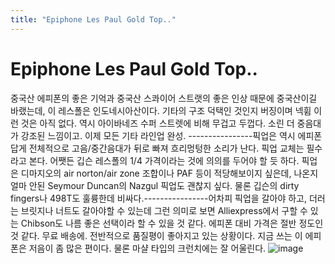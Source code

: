 ```yaml
---
title: "Epiphone Les Paul Gold Top.."
---
```

# Epiphone Les Paul Gold Top..

중국산 에피폰의 좋은 기억과 중국산 스콰이어 스트랫의 좋은 인상 때문에 중국산이길 바랬는데, 이 레스폴은 인도네시아산이다. 기타의 구조 덕택인 것인지 버징이며 넥휨 이런 것은 아직 없다. 역시 아이바네즈 수퍼 스트렛에 비해 무겁고 두껍다. 소린 더 중음대가 강조된 느낌이고. 이제 모든 기타 라인업 완성. ----------------픽업은 역시 에피폰 답게 전체적으로 고음/중간음대가 뒤로 빠져 흐리멍텅한 소리가 난다. 픽업 교체는 필수라고 본다. 어쨋든 깁슨 레스폴의 1/4 가격이라는 것에 의의를 두어야 할 듯 하다. 픽업은 디마지오의 air norton/air zone 조합이나 PAF 등이 적당해보이지 싶은데, 나온지 얼마 안된 Seymour Duncan의 Nazgul 픽업도 괜찮지 싶다. 물론 깁슨의 dirty fingers나 498T도 훌륭한데 비싸다.----------------어차피 픽업을 갈아야 하고, 더러는 브릿지나 너트도 갈아야할 수 있는데 그런 의미로 보면 Alliexpress에서 구할 수 있는 Chibson도 나름 좋은 선택이라 할 수 있을 것 같다. 에피폰 대비 가격은 절반 정도인 것 같다. 무료 배송에. 전반적으로 품질평이 좋아지고 있는 상황이다. 지금 쓰는 이 에피폰은 저음이 좀 많은 편이다. 물론 마샬 타입의 크런치에는 잘 어울린다. ![image](a492cd7351d3296632978559840fc113.jpg)





